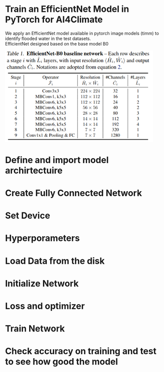 # Train an EfficientNet Model in PyTorch for AI4Climate

We apply an EfficientNet model available in pytorch image models (timm) to identify flooded water in the test datasets.</br>
EfficientNet designed based on the base model B0</br>

<img src="B0Model.png" width="480">


# Define and import model archirtectuire 

# Create Fully Connected Network

# Set Device

# Hyperporameters

# Load Data from the disk

# Initialize Network

# Loss and optimizer

# Train Network

# Check accuracy on training and test to see how good the model